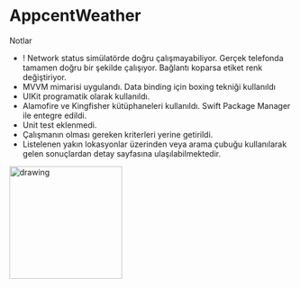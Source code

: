 # AppcentWeather

Notlar
- ! Network status simülatörde doğru çalışmayabiliyor. Gerçek telefonda tamamen doğru bir şekilde çalışıyor. Bağlantı koparsa etiket renk değiştiriyor.
- MVVM mimarisi uygulandı. Data binding için boxing tekniği kullanıldı
- UIKit programatik olarak kullanıldı.
- Alamofire ve Kingfisher kütüphaneleri kullanıldı. Swift Package Manager ile entegre edildi.
- Unit test eklenmedi.
- Çalışmanın olması gereken kriterleri yerine getirildi.
- Listelenen yakın lokasyonlar üzerinden veya arama çubuğu kullanılarak gelen sonuçlardan detay sayfasına ulaşılabilmektedir.

<img src="appcentWeather.gif" alt="drawing" width="200"/>
